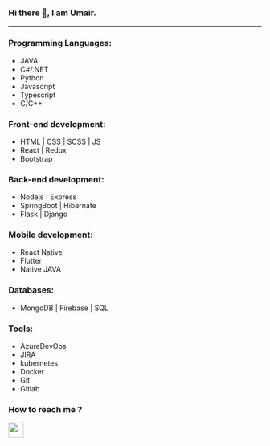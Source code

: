 ### Hi there 👋, I am Umair.
<hr />

### Programming Languages:
- JAVA
- C#/.NET
- Python
- Javascript
- Typescript
- C/C++

### Front-end development:
- HTML | CSS | SCSS | JS
- React | Redux 
- Bootstrap

### Back-end development:
- Nodejs | Express
- SpringBoot | Hibernate
- Flask | Django


### Mobile development:
- React Native
- Flutter
- Native JAVA

### Databases:
- MongoDB | Firebase | SQL

### Tools:
- AzureDevOps
- JIRA
- kubernetes
- Docker
- Git
- Gitlab

### How to reach me ?

[<img src="./icons/linkedin_icon.png" width="30" height="30">](https://www.linkedin.com/in/mumairkhan13/)
